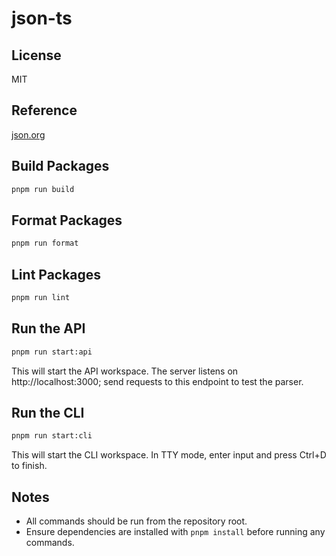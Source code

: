 # json-ts

## License

MIT

## Reference

[json.org](http://json.org)

## Build Packages

```sh
pnpm run build
```

## Format Packages

```sh
pnpm run format
```

## Lint Packages

```sh
pnpm run lint
```

## Run the API

```sh
pnpm run start:api
```

This will start the API workspace. The server listens on http://localhost:3000; send requests to this endpoint to test the parser.

## Run the CLI

```sh
pnpm run start:cli
```

This will start the CLI workspace. In TTY mode, enter input and press Ctrl+D to finish.

## Notes

- All commands should be run from the repository root.
- Ensure dependencies are installed with `pnpm install` before running any commands.
